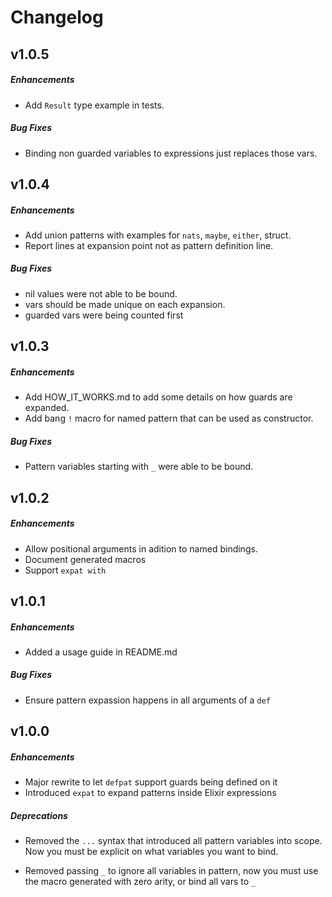 # Changelog

## v1.0.5

##### Enhancements

  * Add `Result` type example in tests.

##### Bug Fixes

  * Binding non guarded variables to expressions just replaces those vars.

## v1.0.4

##### Enhancements
  
  * Add union patterns with examples for `nats`, `maybe`, `either`, struct.
  * Report lines at expansion point not as pattern definition line.
  
##### Bug Fixes

  * nil values were not able to be bound.
  * vars should be made unique on each expansion.
  * guarded vars were being counted first

## v1.0.3

##### Enhancements

  * Add HOW_IT_WORKS.md to add some details on how guards are expanded.
  * Add bang `!` macro for named pattern that can be used as constructor.
  
##### Bug Fixes

  * Pattern variables starting with `_` were able to be bound.

## v1.0.2

##### Enhancements

  * Allow positional arguments in adition to named bindings.
  * Document generated macros
  * Support `expat with`
  
  
## v1.0.1

##### Enhancements

  * Added a usage guide in README.md

##### Bug Fixes

  * Ensure pattern expassion happens in all arguments of a `def`


## v1.0.0

##### Enhancements

  * Major rewrite to let `defpat` support guards being defined on it
  * Introduced `expat` to expand patterns inside Elixir expressions
  
##### Deprecations

  * Removed the `...` syntax that introduced all pattern variables into scope.
    Now you must be explicit on what variables you want to bind.
    
  * Removed passing `_` to ignore all variables in pattern, now you must use
    the macro generated with zero arity, or bind all vars to `_`


